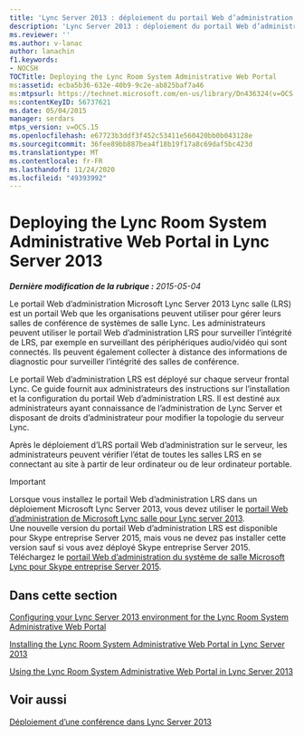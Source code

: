 ```yaml
---
title: 'Lync Server 2013 : déploiement du portail Web d’administration du système de salle Lync'
description: 'Lync Server 2013 : déploiement du portail Web d’administration du système de salle Lync.'
ms.reviewer: ''
ms.author: v-lanac
author: lanachin
f1.keywords:
- NOCSH
TOCTitle: Deploying the Lync Room System Administrative Web Portal
ms:assetid: ecba5b36-632e-40b9-9c2e-ab825baf7a46
ms:mtpsurl: https://technet.microsoft.com/en-us/library/Dn436324(v=OCS.15)
ms:contentKeyID: 56737621
ms.date: 05/04/2015
manager: serdars
mtps_version: v=OCS.15
ms.openlocfilehash: e67723b3ddf3f452c53411e560420bb0b043128e
ms.sourcegitcommit: 36fee89bb887bea4f18b19f17a8c69daf5bc423d
ms.translationtype: MT
ms.contentlocale: fr-FR
ms.lasthandoff: 11/24/2020
ms.locfileid: "49393992"
---
```

# <a name="deploying-the-lync-room-system-administrative-web-portal-in-lync-server-2013"></a>Deploying the Lync Room System Administrative Web Portal in Lync Server 2013

<div data-xmlns="http://www.w3.org/1999/xhtml">

<div class="topic" data-xmlns="http://www.w3.org/1999/xhtml" data-msxsl="urn:schemas-microsoft-com:xslt" data-cs="https://msdn.microsoft.com/">

<div data-asp="https://msdn2.microsoft.com/asp">



</div>

<div id="mainSection">

<div id="mainBody">

<span> </span>

_**Dernière modification de la rubrique :** 2015-05-04_

Le portail Web d’administration Microsoft Lync Server 2013 Lync salle (LRS) est un portail Web que les organisations peuvent utiliser pour gérer leurs salles de conférence de systèmes de salle Lync. Les administrateurs peuvent utiliser le portail Web d’administration LRS pour surveiller l’intégrité de LRS, par exemple en surveillant des périphériques audio/vidéo qui sont connectés. Ils peuvent également collecter à distance des informations de diagnostic pour surveiller l’intégrité des salles de conférence.

Le portail Web d’administration LRS est déployé sur chaque serveur frontal Lync. Ce guide fournit aux administrateurs des instructions sur l’installation et la configuration du portail Web d’administration LRS. Il est destiné aux administrateurs ayant connaissance de l’administration de Lync Server et disposant de droits d’administrateur pour modifier la topologie du serveur Lync.

Après le déploiement d’LRS portail Web d’administration sur le serveur, les administrateurs peuvent vérifier l’état de toutes les salles LRS en se connectant au site à partir de leur ordinateur ou de leur ordinateur portable.

<div>


> [!IMPORTANT]  
> Lorsque vous installez le portail Web d’administration LRS dans un déploiement Microsoft Lync Server 2013, vous devez utiliser le <A href="https://go.microsoft.com/fwlink/p/?linkid=544806">portail Web d’administration de Microsoft Lync salle pour Lync server 2013</A>.<BR>Une nouvelle version du portail Web d’administration LRS est disponible pour Skype entreprise Server 2015, mais vous ne devez pas installer cette version sauf si vous avez déployé Skype entreprise Server 2015. Téléchargez le <A href="https://go.microsoft.com/fwlink/?linkid=544807">portail Web d’administration du système de salle Microsoft Lync pour Skype entreprise Server 2015</A>.



</div>

<div>

## <a name="in-this-section"></a>Dans cette section

[Configuring your Lync Server 2013 environment for the Lync Room System Administrative Web Portal](lync-server-2013-configuring-your-environment-for-the-lync-room-system-administrative-web-portal.md)

[Installing the Lync Room System Administrative Web Portal in Lync Server 2013](lync-server-2013-installing-the-lync-room-system-administrative-web-portal.md)

[Using the Lync Room System Administrative Web Portal in Lync Server 2013](lync-server-2013-using-the-lync-room-system-administrative-web-portal.md)

</div>

<div>

## <a name="see-also"></a>Voir aussi


[Déploiement d’une conférence dans Lync Server 2013](lync-server-2013-deploying-conferencing.md)  
  

</div>

</div>

<span> </span>

</div>

</div>

</div>

